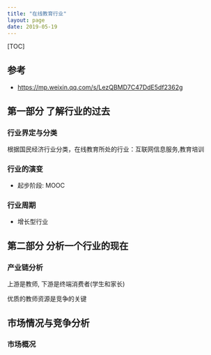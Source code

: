 ```yaml
---
title: "在线教育行业"
layout: page
date: 2019-05-19
---
```


[TOC]

## 参考
- <https://mp.weixin.qq.com/s/LezQBMD7C47DdE5df2362g>

## 第一部分 了解行业的过去

### 行业界定与分类
根据国民经济行业分类，在线教育所处的行业：互联网信息服务,教育培训

### 行业的演变
- 起步阶段: MOOC

### 行业周期
- 增长型行业

## 第二部分 分析一个行业的现在

### 产业链分析
上游是教师, 下游是终端消费者(学生和家长)

优质的教师资源是竞争的关键

## 市场情况与竞争分析

### 市场概况

